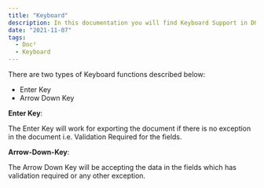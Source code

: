 ```yaml
---
title: "Keyboard"
description: In this documentation you will find Keyboard Support in DOC². You can use the Enter and Arrow-Down-Key as shortcuts without using your mouse.
date: "2021-11-07"
tags:
  - Doc²
  - Keyboard
---
```


There are two types of Keyboard functions described below:

- Enter Key
- Arrow Down Key

**Enter Key**:

The Enter Key will work for exporting the document if there is no exception in the document i.e. Validation Required for the fields.

**Arrow-Down-Key**:

The Arrow Down Key will be accepting the data in the fields which has validation required or any other exception.
